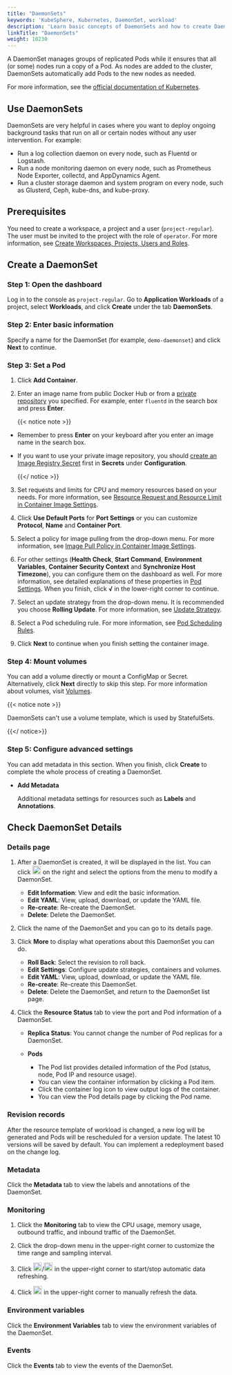 ```yaml
---
title: "DaemonSets"
keywords: 'KubeSphere, Kubernetes, DaemonSet, workload'
description: 'Learn basic concepts of DaemonSets and how to create DaemonSets in KubeSphere.'
linkTitle: "DaemonSets"
weight: 10230
---
```


A DaemonSet manages groups of replicated Pods while it ensures that all (or some) nodes run a copy of a Pod. As nodes are added to the cluster, DaemonSets automatically add Pods to the new nodes as needed.

For more information, see the [official documentation of Kubernetes](https://kubernetes.io/docs/concepts/workloads/controllers/daemonset/).

## Use DaemonSets

DaemonSets are very helpful in cases where you want to deploy ongoing background tasks that run on all or certain nodes without any user intervention. For example:

- Run a log collection daemon on every node, such as Fluentd or Logstash.
- Run a node monitoring daemon on every node, such as Prometheus Node Exporter, collectd, and AppDynamics Agent.
- Run a cluster storage daemon and system program on every node, such as Glusterd, Ceph, kube-dns, and kube-proxy.

## Prerequisites

You need to create a workspace, a project and a user (`project-regular`). The user must be invited to the project with the role of `operator`. For more information, see [Create Workspaces, Projects, Users and Roles](../../../quick-start/create-workspace-and-project/).

## Create a DaemonSet

### Step 1: Open the dashboard

Log in to the console as `project-regular`. Go to **Application Workloads** of a project, select **Workloads**, and click **Create** under the tab **DaemonSets**.

### Step 2: Enter basic information

Specify a name for the DaemonSet (for example, `demo-daemonset`) and click **Next** to continue.

### Step 3: Set a Pod

1. Click **Add Container**.

2. Enter an image name from public Docker Hub or from a [private repository](../../configuration/image-registry/) you specified. For example, enter `fluentd` in the search box and press **Enter**.

    {{< notice note >}}

- Remember to press **Enter** on your keyboard after you enter an image name in the search box.
- If you want to use your private image repository, you should [create an Image Registry Secret](../../configuration/image-registry/) first in **Secrets** under **Configuration**.

    {{</ notice >}}

3. Set requests and limits for CPU and memory resources based on your needs. For more information, see [Resource Request and Resource Limit in Container Image Settings](../container-image-settings/#add-container-image).

4. Click **Use Default Ports** for **Port Settings** or you can customize **Protocol**, **Name** and **Container Port**.

5. Select a policy for image pulling from the drop-down menu. For more information, see [Image Pull Policy in Container Image Settings](../container-image-settings/#add-container-image).

6. For other settings (**Health Check**, **Start Command**, **Environment Variables**, **Container Security Context** and **Synchronize Host Timezone**), you can configure them on the dashboard as well. For more information, see detailed explanations of these properties in [Pod Settings](../container-image-settings/#add-container-image). When you finish, click **√** in the lower-right corner to continue.

7. Select an update strategy from the drop-down menu. It is recommended you choose **Rolling Update**. For more information, see [Update Strategy](../container-image-settings/#update-strategy).

8. Select a Pod scheduling rule. For more information, see [Pod Scheduling Rules](../container-image-settings/#pod-scheduling-rules).

9. Click **Next** to continue when you finish setting the container image.

### Step 4: Mount volumes

You can add a volume directly or mount a ConfigMap or Secret. Alternatively, click **Next** directly to skip this step. For more information about volumes, visit [Volumes](../../storage/volumes/#mount-a-volume).

{{< notice note >}}

DaemonSets can't use a volume template, which is used by StatefulSets.

{{</ notice>}}

### Step 5: Configure advanced settings

You can add metadata in this section. When you finish, click **Create** to complete the whole process of creating a DaemonSet.

- **Add Metadata**

  Additional metadata settings for resources such as **Labels** and **Annotations**.

## Check DaemonSet Details

### Details page

1. After a DaemonSet is created, it will be displayed in the list. You can click <img src="/images/docs/project-user-guide/application-workloads/daemonsets/three-dots.png" width="20px" /> on the right and select the options from the menu to modify a DaemonSet.

    - **Edit Information**: View and edit the basic information.
    - **Edit YAML**: View, upload, download, or update the YAML file.
    - **Re-create**: Re-create the DaemonSet.
    - **Delete**: Delete the DaemonSet.

2. Click the name of the DaemonSet and you can go to its details page.

3. Click **More** to display what operations about this DaemonSet you can do.

    - **Roll Back**: Select the revision to roll back.
    - **Edit Settings**: Configure update strategies, containers and volumes.
    - **Edit YAML**: View, upload, download, or update the YAML file.
    - **Re-create**: Re-create this DaemonSet.
    - **Delete**: Delete the DaemonSet, and return to the DaemonSet list page.

4. Click the **Resource Status** tab to view the port and Pod information of a DaemonSet.

    - **Replica Status**: You cannot change the number of Pod replicas for a DaemonSet.
    - **Pods**

      - The Pod list provides detailed information of the Pod (status, node, Pod IP and resource usage).
      - You can view the container information by clicking a Pod item.
      - Click the container log icon to view output logs of the container.
      - You can view the Pod details page by clicking the Pod name.

### Revision records

After the resource template of workload is changed, a new log will be generated and Pods will be rescheduled for a version update. The latest 10 versions will be saved by default. You can implement a redeployment based on the change log.

### Metadata

Click the **Metadata** tab to view the labels and annotations of the DaemonSet.

### Monitoring

1. Click the **Monitoring** tab to view the CPU usage, memory usage, outbound traffic, and inbound traffic of the DaemonSet.

2. Click the drop-down menu in the upper-right corner to customize the time range and sampling interval.

3. Click <img src="/images/docs/project-user-guide/application-workloads/daemonsets/start-refresh.png" width="20px" />/<img src="/images/docs/project-user-guide/application-workloads/daemonsets/stop-refresh.png" width="20px" /> in the upper-right corner to start/stop automatic data refreshing.

4. Click <img src="/images/docs/project-user-guide/application-workloads/daemonsets/refresh.png" width="20px" /> in the upper-right corner to manually refresh the data.

### Environment variables

Click the **Environment Variables** tab to view the environment variables of the DaemonSet.

### Events

Click the **Events** tab to view the events of the DaemonSet.


